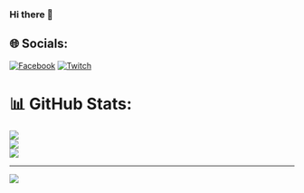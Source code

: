 ### Hi there 👋

## 🌐 Socials:
[![Facebook](https://img.shields.io/badge/Facebook-%231877F2.svg?logo=Facebook&logoColor=white)](https://facebook.com/Eakm.me) 
[![Twitch](https://img.shields.io/badge/Twitch-%239146FF.svg?logo=Twitch&logoColor=white)](https://twitch.tv/barbatoso_o) 

# 📊 GitHub Stats:
![](https://github-readme-stats.vercel.app/api?username=Eaktana&theme=midnight-purple&hide_border=false&include_all_commits=false&count_private=false)<br/>
![](https://github-readme-streak-stats.herokuapp.com/?user=Eaktana&theme=midnight-purple&hide_border=false)<br/>
![](https://github-readme-stats.vercel.app/api/top-langs/?username=Eaktana&theme=midnight-purple&hide_border=false&include_all_commits=false&count_private=false&layout=compact)

---
[![](https://visitcount.itsvg.in/api?id=Eaktana&icon=0&color=0)](https://visitcount.itsvg.in)

